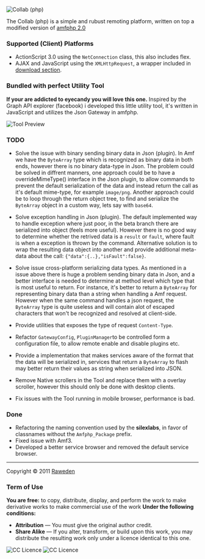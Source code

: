 
![Collab (php)](http://raweden.se/public/github/collab-php-logo.png)

The Collab (php) is a simple and rubust remoting platform, written on top a modified version of [amfphp 2.0](https://github.com/silexlabs/amfphp-2.0)


### Supported (Client) Platforms
* ActionScript 3.0 using the `NetConnection` class, this also includes flex.
* AJAX and JavaScript using the `XMLHttpRequest`, a wrapper included in [download section](https://github.com/raweden/Collab.php).


### Bundled with perfect Utility Tool
**If your are addicted to eyecandy you will love this one.** Inspired by the Graph API explorer (facebook) i developed this little utility tool, it's written in JavaScript and utilizes the Json Gateway in amfphp.

![Tool Preview](http://raweden.se/public/github/tool.png)

### TODO
* Solve the issue with binary sending binary data in Json (plugin). In Amf we have the `ByteArray` type which is recognized as binary data in both ends, however there is no binary data-type in Json. The problem could be solved in diffrent manners, one approach could be to have a overrideMimeType() interface in the Json plugin, to allow commands to prevent the default serialization of the data and instead return the call as it's default mime-type, for example `image/png`. Another approach could be to  loop through the return object tree, to find and serialize the `ByteArray` object in a custom way, lets say with `base64`.


* Solve exception handling in Json (plugin). The default implemented way to handle exception where just poor, in the beta branch there are serialized into object (feels more useful). However there is no good way to determine whether the retrived data is a `result` or `fault`, where fault is when a exception is thrown by the command. Alternative solution is to wrap the resulting data object into another and provide additional meta-data about the call: `{"data":{..},"isFault":false}`.
	

* Solve issue cross-platform serializing data types. As mentioned in a issue above there is huge a problem sending binary data in Json, and a better interface is needed to determine at method level which type that is most useful to return. For instance, it's better to return a `ByteArray` for representing binary data than a string when handling a Amf request. However when the same command handles a json request, the `ByteArray` type is quite useless and will contain alot of escaped characters that won't be recognized and resolved at client-side.

* Provide utilities that exposes the type of request `Content-Type`.

* Refactor `GatewayConfig`, `PluginManager`to be controlled form a configuration file, to allow remote enable and disable plugins etc.

* Provide a implementation that makes services aware of the format that the data will be serialized in, services that return a `ByteArray` to flash may better return their values as string when serialized into JSON.

* Remove Native scrollers in the Tool and replace them with a overlay scroller, however this should only be done with desktop clients.

* Fix issues with the Tool running in mobile browser, performance is bad.


### Done 
* Refactoring the naming convention used by the **silexlabs**, in favor of classnames without the `Amfphp_Package` prefix.
* Fixed issue with Amf3.
* Developed a better service browser and removed the default service browser.

*  *  *

Copyright © 2011 [Raweden](http://raweden.se)

### Term of Use
**You are free:** to copy, distribute, display, and perform the work
to make derivative works
to make commercial use of the work
**Under the following conditions:**

* **Attribution** — You must give the original author credit.
* **Share Alike** — If you alter, transform, or build upon this work, you may distribute the resulting work only under a licence identical to this one.

![CC Licence](http://raweden.se/public/github/by.png)  ![CC Licence](http://raweden.se/public/github/sa.png)


